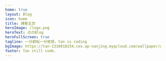 ```yaml
---
home: true
layout: Blog
icon: home
title: 博客主页
heroImage: /logo.png
heroText: 忐のBlog
heroFullScreen: true
tagline: 一分耕耘一分收获，tan is coding
bgImage: https://tan-1310818254.cos.ap-nanjing.myqcloud.com/wallpaper/dsBuffer.bmp.png
footer: Tan still code.
---
```

